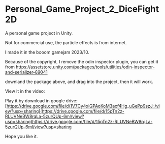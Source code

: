 # Personal_Game_Project_2_DiceFight2D

A personal game project in Unity.

Not for commercial use, the particle effects is from internet.

I made it in the booom gamejam 2023/10.

Because of the copyright, I remove the odin inspector plugin, you can get it from https://assetstore.unity.com/packages/tools/utilities/odin-inspector-and-serializer-89041

downland the package above, and drag into the project, then it will work.

View it in the video: 

Play it by download in google drive: [https://drive.google.com/file/d/1V7Cy4xiGPAoKoM3axf4Hg_uGePp9szJ-/view?usp=sharing](https://drive.google.com/file/d/15pTn2z-RLUVNeBW8rqLa-5zurQUp-6ml/view?usp=sharing)https://drive.google.com/file/d/15pTn2z-RLUVNeBW8rqLa-5zurQUp-6ml/view?usp=sharing

Hope you like it.
